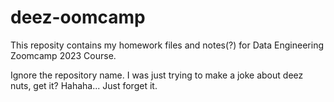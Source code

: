 # deez-oomcamp

This reposity contains my homework files and notes(?) for Data Engineering Zoomcamp 2023 Course.

Ignore the repository name. I was just trying to make a joke about deez nuts, get it? Hahaha... Just forget it.
